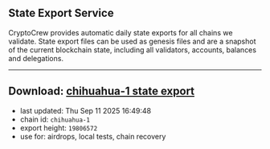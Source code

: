 ## State Export Service
CryptoCrew provides automatic daily state exports for all chains we validate. State export files can be used as genesis files and are a snapshot of the current blockchain state, including all validators, accounts, balances and delegations.

---
**Download: [chihuahua-1 state export](https://dl-eu2.ccvalidators.com/SERVICE/chihuahua/chihuahua-1_export_19806572.json)**
---

- last updated: Thu Sep 11 2025 16:49:48
- chain id: `chihuahua-1`
- export height: `19806572`
- use for: airdrops, local tests, chain recovery
